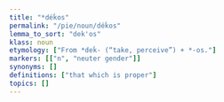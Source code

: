 ```yaml
---
title: "*déḱos"
permalink: "/pie/noun/déḱos"
lemma_to_sort: "dek'os"
klass: noun
etymology: ["From *deḱ- (“take, perceive”) +‎ *-os."]
markers: [["n", "neuter gender"]]
synonyms: []
definitions: ["that which is proper"]
topics: []
---
```

